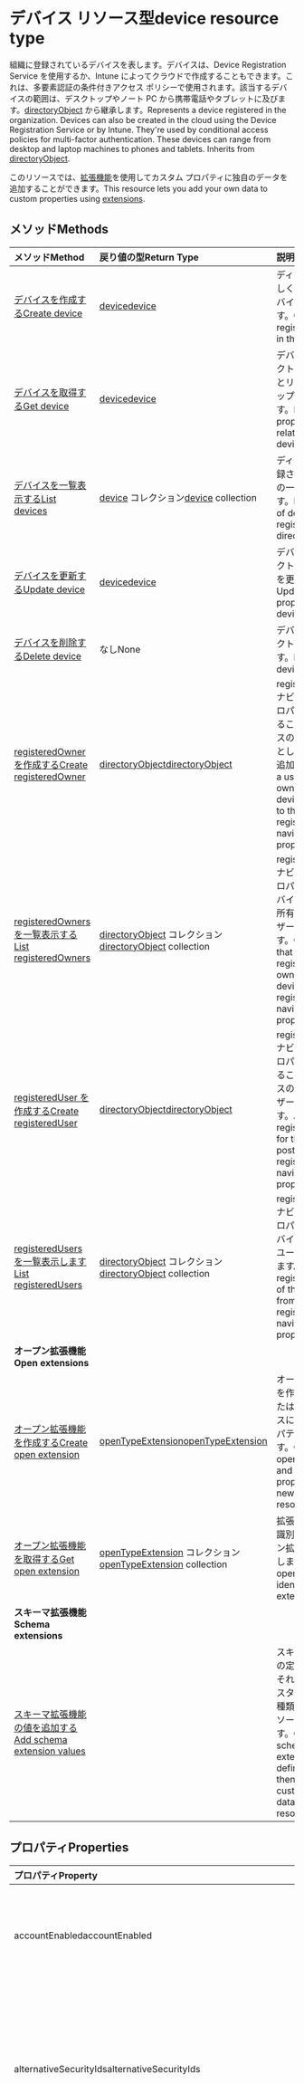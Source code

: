 # <a name="device-resource-type"></a><span data-ttu-id="39901-101">デバイス リソース型</span><span class="sxs-lookup"><span data-stu-id="39901-101">device resource type</span></span>

<span data-ttu-id="39901-p101">組織に登録されているデバイスを表します。デバイスは、Device Registration Service を使用するか、Intune によってクラウドで作成することもできます。これは、多要素認証の条件付きアクセス ポリシーで使用されます。該当するデバイスの範囲は、デスクトップやノート PC から携帯電話やタブレットに及びます。[directoryObject](directoryobject.md) から継承します。</span><span class="sxs-lookup"><span data-stu-id="39901-p101">Represents a device registered in the organization. Devices can also be created in the cloud using the Device Registration Service or by Intune. They're used by conditional access policies for multi-factor authentication. These devices can range from desktop and laptop machines to phones and tablets. Inherits from [directoryObject](directoryobject.md).</span></span>

<span data-ttu-id="39901-107">このリソースでは、[拡張機能](../../../concepts/extensibility_overview.md)を使用してカスタム プロパティに独自のデータを追加することができます。</span><span class="sxs-lookup"><span data-stu-id="39901-107">This resource lets you add your own data to custom properties using [extensions](../../../concepts/extensibility_overview.md).</span></span>


## <a name="methods"></a><span data-ttu-id="39901-108">メソッド</span><span class="sxs-lookup"><span data-stu-id="39901-108">Methods</span></span>

| <span data-ttu-id="39901-109">メソッド</span><span class="sxs-lookup"><span data-stu-id="39901-109">Method</span></span>       | <span data-ttu-id="39901-110">戻り値の型</span><span class="sxs-lookup"><span data-stu-id="39901-110">Return Type</span></span>  |<span data-ttu-id="39901-111">説明</span><span class="sxs-lookup"><span data-stu-id="39901-111">Description</span></span>|
|:---------------|:--------|:----------|
|[<span data-ttu-id="39901-112">デバイスを作成する</span><span class="sxs-lookup"><span data-stu-id="39901-112">Create device</span></span>](../api/device_post_devices.md) | [<span data-ttu-id="39901-113">device</span><span class="sxs-lookup"><span data-stu-id="39901-113">device</span></span>](device.md) |<span data-ttu-id="39901-114">ディレクトリに新しく登録されるデバイスを作成します。</span><span class="sxs-lookup"><span data-stu-id="39901-114">Create a new registered device in the directory.</span></span>|
|[<span data-ttu-id="39901-115">デバイスを取得する</span><span class="sxs-lookup"><span data-stu-id="39901-115">Get device</span></span>](../api/device_get.md) | [<span data-ttu-id="39901-116">device</span><span class="sxs-lookup"><span data-stu-id="39901-116">device</span></span>](device.md) |<span data-ttu-id="39901-117">デバイス オブジェクトのプロパティとリレーションシップを読み取ります。</span><span class="sxs-lookup"><span data-stu-id="39901-117">Read properties and relationships of a device object.</span></span>|
|[<span data-ttu-id="39901-118">デバイスを一覧表示する</span><span class="sxs-lookup"><span data-stu-id="39901-118">List devices</span></span>](../api/device_list.md) | <span data-ttu-id="39901-119">[device](device.md) コレクション</span><span class="sxs-lookup"><span data-stu-id="39901-119">[device](device.md) collection</span></span>| <span data-ttu-id="39901-120">ディレクトリに登録されたデバイスの一覧を取得します。</span><span class="sxs-lookup"><span data-stu-id="39901-120">Retrieve a list of devices registered in the directory.</span></span> |
|[<span data-ttu-id="39901-121">デバイスを更新する</span><span class="sxs-lookup"><span data-stu-id="39901-121">Update device</span></span>](../api/device_update.md) | [<span data-ttu-id="39901-122">device</span><span class="sxs-lookup"><span data-stu-id="39901-122">device</span></span>](device.md) |<span data-ttu-id="39901-123">デバイス オブジェクトのプロパティを更新します。</span><span class="sxs-lookup"><span data-stu-id="39901-123">Update the properties of a device object.</span></span> |
|[<span data-ttu-id="39901-124">デバイスを削除する</span><span class="sxs-lookup"><span data-stu-id="39901-124">Delete device</span></span>](../api/device_delete.md) | <span data-ttu-id="39901-125">なし</span><span class="sxs-lookup"><span data-stu-id="39901-125">None</span></span> |<span data-ttu-id="39901-126">デバイス オブジェクトを削除します。</span><span class="sxs-lookup"><span data-stu-id="39901-126">Delete a device object.</span></span> |
|[<span data-ttu-id="39901-127">registeredOwner を作成する</span><span class="sxs-lookup"><span data-stu-id="39901-127">Create registeredOwner</span></span>](../api/device_post_registeredowners.md) |[<span data-ttu-id="39901-128">directoryObject</span><span class="sxs-lookup"><span data-stu-id="39901-128">directoryObject</span></span>](directoryobject.md)| <span data-ttu-id="39901-129">registeredOwners ナビゲーション プロパティに投稿することで、デバイスの新しい所有者としてユーザーを追加します。</span><span class="sxs-lookup"><span data-stu-id="39901-129">Add a user as a new owner of the device by posting to the registeredOwners navigation property.</span></span>|
|[<span data-ttu-id="39901-130">registeredOwners を一覧表示する</span><span class="sxs-lookup"><span data-stu-id="39901-130">List registeredOwners</span></span>](../api/device_list_registeredowners.md) |<span data-ttu-id="39901-131">[directoryObject](directoryobject.md) コレクション</span><span class="sxs-lookup"><span data-stu-id="39901-131">[directoryObject](directoryobject.md) collection</span></span>| <span data-ttu-id="39901-132">registeredOwners ナビゲーション プロパティから、デバイスの登録済み所有者であるユーザーを取得します。</span><span class="sxs-lookup"><span data-stu-id="39901-132">Get the users that are registered owners of the device from the registeredOwners navigation property.</span></span>|
|[<span data-ttu-id="39901-133">registeredUser を作成する</span><span class="sxs-lookup"><span data-stu-id="39901-133">Create registeredUser</span></span>](../api/device_post_registeredusers.md) |[<span data-ttu-id="39901-134">directoryObject</span><span class="sxs-lookup"><span data-stu-id="39901-134">directoryObject</span></span>](directoryobject.md)| <span data-ttu-id="39901-135">registeredUsers ナビゲーション プロパティに投稿することで、デバイスの登録済みユーザーを追加します。</span><span class="sxs-lookup"><span data-stu-id="39901-135">Add a registered user for the device by posting to the registeredUsers navigation property.</span></span>|
|[<span data-ttu-id="39901-136">registeredUsers を一覧表示します</span><span class="sxs-lookup"><span data-stu-id="39901-136">List registeredUsers</span></span>](../api/device_list_registeredusers.md) |<span data-ttu-id="39901-137">[directoryObject](directoryobject.md) コレクション</span><span class="sxs-lookup"><span data-stu-id="39901-137">[directoryObject](directoryobject.md) collection</span></span>| <span data-ttu-id="39901-138">registeredUsers ナビゲーション プロパティから、デバイスの登録済みユーザーを取得します。</span><span class="sxs-lookup"><span data-stu-id="39901-138">Get the registered users of the device from the registeredUsers navigation property.</span></span>|
|<span data-ttu-id="39901-139">**オープン拡張機能**</span><span class="sxs-lookup"><span data-stu-id="39901-139">**Open extensions**</span></span>| | |
|[<span data-ttu-id="39901-140">オープン拡張機能を作成する</span><span class="sxs-lookup"><span data-stu-id="39901-140">Create open extension</span></span>](../api/opentypeextension_post_opentypeextension.md) |[<span data-ttu-id="39901-141">openTypeExtension</span><span class="sxs-lookup"><span data-stu-id="39901-141">openTypeExtension</span></span>](opentypeextension.md)| <span data-ttu-id="39901-142">オープン拡張機能を作成し、新規または既存のリソースにカスタム プロパティを追加します。</span><span class="sxs-lookup"><span data-stu-id="39901-142">Create an open extension and add custom properties to a new or existing resource.</span></span>|
|[<span data-ttu-id="39901-143">オープン拡張機能を取得する</span><span class="sxs-lookup"><span data-stu-id="39901-143">Get open extension</span></span>](../api/opentypeextension_get.md) |<span data-ttu-id="39901-144">[openTypeExtension](opentypeextension.md) コレクション</span><span class="sxs-lookup"><span data-stu-id="39901-144">[openTypeExtension](opentypeextension.md) collection</span></span>| <span data-ttu-id="39901-145">拡張機能の名前で識別されるオープン拡張機能を取得します。</span><span class="sxs-lookup"><span data-stu-id="39901-145">Get an open extension identified by the extension name.</span></span>|
|<span data-ttu-id="39901-146">**スキーマ拡張機能**</span><span class="sxs-lookup"><span data-stu-id="39901-146">**Schema extensions**</span></span>| | |
|[<span data-ttu-id="39901-147">スキーマ拡張機能の値を追加する</span><span class="sxs-lookup"><span data-stu-id="39901-147">Add schema extension values</span></span>](../../../concepts/extensibility_schema_groups.md) || <span data-ttu-id="39901-148">スキーマ拡張機能の定義を作成し、それを使用してカスタマイズされた種類のデータをリソースに追加します。</span><span class="sxs-lookup"><span data-stu-id="39901-148">Create a schema extension definition and then use it to add custom typed data to a resource.</span></span>|

## <a name="properties"></a><span data-ttu-id="39901-149">プロパティ</span><span class="sxs-lookup"><span data-stu-id="39901-149">Properties</span></span>
| <span data-ttu-id="39901-150">プロパティ</span><span class="sxs-lookup"><span data-stu-id="39901-150">Property</span></span>     | <span data-ttu-id="39901-151">型</span><span class="sxs-lookup"><span data-stu-id="39901-151">Type</span></span>   |<span data-ttu-id="39901-152">説明</span><span class="sxs-lookup"><span data-stu-id="39901-152">Description</span></span>|
|:---------------|:--------|:----------|
|<span data-ttu-id="39901-153">accountEnabled</span><span class="sxs-lookup"><span data-stu-id="39901-153">accountEnabled</span></span>|<span data-ttu-id="39901-154">ブール値</span><span class="sxs-lookup"><span data-stu-id="39901-154">Boolean</span></span>| <span data-ttu-id="39901-p102">アカウントが有効な場合は **true**。それ以外の場合は **false**。必須。</span><span class="sxs-lookup"><span data-stu-id="39901-p102">**true** if the account is enabled; otherwise, **false**. Required.</span></span>|
|<span data-ttu-id="39901-157">alternativeSecurityIds</span><span class="sxs-lookup"><span data-stu-id="39901-157">alternativeSecurityIds</span></span>|<span data-ttu-id="39901-158">[alternativeSecurityId](alternativesecurityid.md) コレクション</span><span class="sxs-lookup"><span data-stu-id="39901-158">[alternativeSecurityId](alternativesecurityid.md) collection</span></span>| <span data-ttu-id="39901-p103">複数値を持つプロパティのフィルター式には **any** 演算子が必要です。null 許容ではありません。必須。</span><span class="sxs-lookup"><span data-stu-id="39901-p103">The **any** operator is required for filter expressions on multi-valued properties. Not nullable. Required.</span></span> |
|<span data-ttu-id="39901-162">approximateLastSignInDateTime</span><span class="sxs-lookup"><span data-stu-id="39901-162">approximateLastSignInDateTime</span></span>|<span data-ttu-id="39901-163">DateTimeOffset</span><span class="sxs-lookup"><span data-stu-id="39901-163">DateTimeOffset</span></span>| <span data-ttu-id="39901-p104">Timestamp 型は、ISO 8601 形式を使用して日付と時刻の情報を表し、必ず UTC 時間です。たとえば、2014 年 1 月 1 日午前 0 時 (UTC) は、次のようになります。`'2014-01-01T00:00:00Z'`</span><span class="sxs-lookup"><span data-stu-id="39901-p104">The Timestamp type represents date and time information using ISO 8601 format and is always in UTC time. For example, midnight UTC on Jan 1, 2014 would look like this: `'2014-01-01T00:00:00Z'`</span></span>|
|<span data-ttu-id="39901-166">deviceId</span><span class="sxs-lookup"><span data-stu-id="39901-166">deviceId</span></span>|<span data-ttu-id="39901-167">Guid</span><span class="sxs-lookup"><span data-stu-id="39901-167">Guid</span></span>| <span data-ttu-id="39901-p105">デバイスを表す一意のクライアント固有の GUID。必須。</span><span class="sxs-lookup"><span data-stu-id="39901-p105">Unique client specified GUID to represent the device. Required.</span></span> |
|<span data-ttu-id="39901-170">deviceMetadata</span><span class="sxs-lookup"><span data-stu-id="39901-170">deviceMetadata</span></span>|<span data-ttu-id="39901-171">String</span><span class="sxs-lookup"><span data-stu-id="39901-171">String</span></span>|    |
|<span data-ttu-id="39901-172">deviceVersion</span><span class="sxs-lookup"><span data-stu-id="39901-172">deviceVersion</span></span>|<span data-ttu-id="39901-173">Int32</span><span class="sxs-lookup"><span data-stu-id="39901-173">Int32</span></span>|            |
|<span data-ttu-id="39901-174">displayName</span><span class="sxs-lookup"><span data-stu-id="39901-174">displayName</span></span>|<span data-ttu-id="39901-175">String</span><span class="sxs-lookup"><span data-stu-id="39901-175">String</span></span>|<span data-ttu-id="39901-p106">デバイスの表示名。必須。</span><span class="sxs-lookup"><span data-stu-id="39901-p106">The display name for the device. Required.</span></span> |
|<span data-ttu-id="39901-178">id</span><span class="sxs-lookup"><span data-stu-id="39901-178">id</span></span>|<span data-ttu-id="39901-179">文字列</span><span class="sxs-lookup"><span data-stu-id="39901-179">String</span></span>|<span data-ttu-id="39901-p107">デバイスの一意識別子。[directoryObject](directoryobject.md) から継承されます。キーであり、Null は許容されません。読み取り専用。</span><span class="sxs-lookup"><span data-stu-id="39901-p107">The unique identifier for the device. Inherited from [directoryObject](directoryobject.md). Key, Not nullable. Read-only.</span></span>|
|<span data-ttu-id="39901-184">isCompliant</span><span class="sxs-lookup"><span data-stu-id="39901-184">isCompliant</span></span>|<span data-ttu-id="39901-185">Boolean</span><span class="sxs-lookup"><span data-stu-id="39901-185">Boolean</span></span>|<span data-ttu-id="39901-186">デバイスがモバイル デバイス管理 (MDM) ポリシーに準拠している場合は **true**。それ以外の場合は **false**。</span><span class="sxs-lookup"><span data-stu-id="39901-186">**true** if the device complies with Mobile Device Management (MDM) policies; otherwise, **false**.</span></span>|
|<span data-ttu-id="39901-187">isManaged</span><span class="sxs-lookup"><span data-stu-id="39901-187">isManaged</span></span>|<span data-ttu-id="39901-188">Boolean</span><span class="sxs-lookup"><span data-stu-id="39901-188">Boolean</span></span>|<span data-ttu-id="39901-189">デバイスが Intune などのモバイル デバイス管理 (MDM) アプリで管理されている場合は **true**。それ以外の場合は **false**。</span><span class="sxs-lookup"><span data-stu-id="39901-189">**true** if the device is managed by a Mobile Device Management (MDM) app such as Intune; otherwise, **false**.</span></span>|
|<span data-ttu-id="39901-190">onPremisesLastSyncDateTime</span><span class="sxs-lookup"><span data-stu-id="39901-190">onPremisesLastSyncDateTime</span></span>|<span data-ttu-id="39901-191">DateTimeOffset</span><span class="sxs-lookup"><span data-stu-id="39901-191">DateTimeOffset</span></span>|<span data-ttu-id="39901-p108">オブジェクトがオンプレミスのディレクトリと最後に同期された日時を示します。Timestamp 型は、ISO 8601 形式を使用して、常に UTC 時間での日付と時刻の情報を表します。たとえば、2014 年 1 月 1 日午前 0 時 (UTC) は、次のようになります。`'2014-01-01T00:00:00Z'`</span><span class="sxs-lookup"><span data-stu-id="39901-p108">The last time at which the object was synced with the on-premises directory.The Timestamp type represents date and time information using ISO 8601 format and is always in UTC time. For example, midnight UTC on Jan 1, 2014 would look like this: `'2014-01-01T00:00:00Z'`</span></span>|
|<span data-ttu-id="39901-194">onPremisesSyncEnabled</span><span class="sxs-lookup"><span data-stu-id="39901-194">onPremisesSyncEnabled</span></span>|<span data-ttu-id="39901-195">Boolean</span><span class="sxs-lookup"><span data-stu-id="39901-195">Boolean</span></span>|<span data-ttu-id="39901-196">このオブジェクトがオンプレミスのディレクトリから同期される場合は **true**。このオブジェクトが最初にオンプレミスのディレクトリから同期されていて、今後は同期されない場合は **false**。このオブジェクトがオンプレミスのディレクトリから一度も同期されたことがない場合は **null** (既定値)。</span><span class="sxs-lookup"><span data-stu-id="39901-196">**true** if this object is synced from an on-premises directory; **false** if this object was originally synced from an on-premises directory but is no longer synced; **null** if this object has never been synced from an on-premises directory (default).</span></span>|
|<span data-ttu-id="39901-197">operatingSystem</span><span class="sxs-lookup"><span data-stu-id="39901-197">operatingSystem</span></span>|<span data-ttu-id="39901-198">String</span><span class="sxs-lookup"><span data-stu-id="39901-198">String</span></span>|<span data-ttu-id="39901-p109">デバイス上のオペレーティング システムの種類。必須。</span><span class="sxs-lookup"><span data-stu-id="39901-p109">The type of operating system on the device. Required.</span></span> |
|<span data-ttu-id="39901-201">operatingSystemVersion</span><span class="sxs-lookup"><span data-stu-id="39901-201">operatingSystemVersion</span></span>|<span data-ttu-id="39901-202">String</span><span class="sxs-lookup"><span data-stu-id="39901-202">String</span></span>|<span data-ttu-id="39901-p110">デバイス上のオペレーティング システムのバージョン。必須。</span><span class="sxs-lookup"><span data-stu-id="39901-p110">The version of the operating system on the device. Required.</span></span> |
|<span data-ttu-id="39901-205">physicalIds</span><span class="sxs-lookup"><span data-stu-id="39901-205">physicalIds</span></span>|<span data-ttu-id="39901-206">String collection</span><span class="sxs-lookup"><span data-stu-id="39901-206">String collection</span></span>| <span data-ttu-id="39901-207">null 許容ではありません。</span><span class="sxs-lookup"><span data-stu-id="39901-207">Not nullable.</span></span>            |
|<span data-ttu-id="39901-208">trustType</span><span class="sxs-lookup"><span data-stu-id="39901-208">trustType</span></span>|<span data-ttu-id="39901-209">String</span><span class="sxs-lookup"><span data-stu-id="39901-209">String</span></span>|    ||

## <a name="relationships"></a><span data-ttu-id="39901-210">リレーションシップ</span><span class="sxs-lookup"><span data-stu-id="39901-210">Relationships</span></span>
| <span data-ttu-id="39901-211">リレーションシップ</span><span class="sxs-lookup"><span data-stu-id="39901-211">Relationship</span></span> | <span data-ttu-id="39901-212">型</span><span class="sxs-lookup"><span data-stu-id="39901-212">Type</span></span>   |<span data-ttu-id="39901-213">説明</span><span class="sxs-lookup"><span data-stu-id="39901-213">Description</span></span>|
|:---------------|:--------|:----------|
|<span data-ttu-id="39901-214">extensions</span><span class="sxs-lookup"><span data-stu-id="39901-214">extensions</span></span>|<span data-ttu-id="39901-215">[extension](extension.md) コレクション</span><span class="sxs-lookup"><span data-stu-id="39901-215">[extension](extension.md) collection</span></span>|<span data-ttu-id="39901-p111">デバイスに対して定義されているオープン拡張機能のコレクション。読み取り専用です。Null 許容型。</span><span class="sxs-lookup"><span data-stu-id="39901-p111">The collection of open extensions defined for the device. Read-only. Nullable.</span></span>|
|<span data-ttu-id="39901-219">registeredOwners</span><span class="sxs-lookup"><span data-stu-id="39901-219">registeredOwners</span></span>|<span data-ttu-id="39901-220">[directoryObject](directoryobject.md) コレクション</span><span class="sxs-lookup"><span data-stu-id="39901-220">[directoryObject](directoryobject.md) collection</span></span>|<span data-ttu-id="39901-p112">デバイスの登録済み所有者であるユーザー。読み取り専用。Null 許容型。</span><span class="sxs-lookup"><span data-stu-id="39901-p112">Users that are registered owners of the device. Read-only. Nullable.</span></span>|
|<span data-ttu-id="39901-224">registeredUsers</span><span class="sxs-lookup"><span data-stu-id="39901-224">registeredUsers</span></span>|<span data-ttu-id="39901-225">[directoryObject](directoryobject.md) コレクション</span><span class="sxs-lookup"><span data-stu-id="39901-225">[directoryObject](directoryobject.md) collection</span></span>|<span data-ttu-id="39901-p113">デバイスの登録済みユーザーであるユーザー。読み取り専用。Null 許容型。</span><span class="sxs-lookup"><span data-stu-id="39901-p113">Users that are registered users of the device. Read-only. Nullable.</span></span>|

## <a name="json-representation"></a><span data-ttu-id="39901-229">JSON 表記</span><span class="sxs-lookup"><span data-stu-id="39901-229">JSON representation</span></span>

<span data-ttu-id="39901-230">以下は、リソースの JSON 表記です</span><span class="sxs-lookup"><span data-stu-id="39901-230">Here is a JSON representation of the resource</span></span>

<!-- {
  "blockType": "resource",
  "optionalProperties": [
    "extensions",
    "registeredOwners",
    "registeredUsers"
  ],
  "keyProperty": "id",
  "@odata.type": "microsoft.graph.device"
}-->

```json
{
  "accountEnabled": true,
  "alternativeSecurityIds": [{"@odata.type": "microsoft.graph.alternativeSecurityId"}],
  "approximateLastSignInDateTime": "String (timestamp)",
  "deviceId": "string",
  "deviceMetadata": "string",
  "deviceVersion": 1024,
  "displayName": "string",
  "id": "string (identifier)",
  "isCompliant": true,
  "isManaged": true,
  "onPremisesLastSyncDateTime": "String (timestamp)",
  "onPremisesSyncEnabled": true,
  "operatingSystem": "string",
  "operatingSystemVersion": "string",
  "physicalIds": ["string"],
  "trustType": "string"
}

```

## <a name="see-also"></a><span data-ttu-id="39901-231">関連項目</span><span class="sxs-lookup"><span data-stu-id="39901-231">See also</span></span>

- [<span data-ttu-id="39901-232">拡張機能を使用してカスタム データをリソースに追加する</span><span class="sxs-lookup"><span data-stu-id="39901-232">Add custom data to resources using extensions</span></span>](../../../concepts/extensibility_overview.md)
- [<span data-ttu-id="39901-233">オープン拡張機能を使用してカスタム データをユーザーに追加する</span><span class="sxs-lookup"><span data-stu-id="39901-233">Add custom data to users using open extensions</span></span>](../../../concepts/extensibility_open_users.md)
- [<span data-ttu-id="39901-234">スキーマ拡張機能を使用したグループへのカスタム データの追加</span><span class="sxs-lookup"><span data-stu-id="39901-234">Add custom data to groups using schema extensions</span></span>](../../../concepts/extensibility_schema_groups.md)

<!-- uuid: 8fcb5dbc-d5aa-4681-8e31-b001d5168d79
2015-10-25 14:57:30 UTC -->
<!-- {
  "type": "#page.annotation",
  "description": "device resource",
  "keywords": "",
  "section": "documentation",
  "tocPath": ""
}-->
